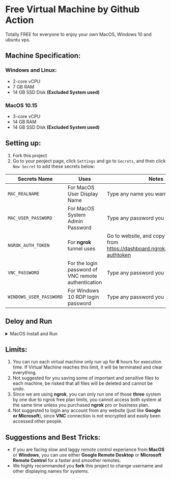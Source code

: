 # Free Virtual Machine by Github Action

Totally FREE for everyone to enjoy your own MacOS, Windows 10 and ubuntu vps.

## Machine Specification:
### Windows and Linux:
- 2-core vCPU
- 7 GB RAM
- 14 GB SSD Disk **(Excluded System used)**
### MacOS 10.15
- 3-core vCPU
- 14 GB RAM
- 14 GB SSD Disk **(Excluded System used)**

## Setting up:
1. Fork this project
2. Go to your peoject page, click `Settings` and go to `Secrets`, and then click `New Secret` to add these secrets below:

Secrets Name | Uses | Notes
----- | ----- | -----
`MAC_REALNAME` | For MacOS User Display Name | Type any name you want
`MAC_USER_PASSWORD` | For MacOS System Admin Password | Type any password you want
`NGROK_AUTH_TOKEN` | For **ngrok** tunnel uses | Go to website, and copy the API key from https://dashboard.ngrok.com/auth/your-authtoken
`VNC_PASSWORD` | For the login password of VNC remote authentication | Type any password you want
`WINDOWS_USER_PASSWORD` | For Windows 10 RDP login password | Type any password you want

## Deloy and Run
<details>
    <summary>MacOS Install and Run</summary>
<br>
1. go to `Actions` Tab and select one of system workflow.\
2. Click `Run Workflow` button on the left of `This workflow has a workflow_dispatch event trigger` line.\
3. Wait until a few minutes.\
4. Go to https://dashboard.ngrok.com/status/tunnels and check if theres a one online tunnel running.\
5. Copy the link(**without tcp://**) and go to VNC Viewer(Download and install it), input the link to connect area u copied from the website.\
6. Fill in those login info, within username `koolisw`and password from `VNC_PASSWORD` you typed.\
7. Enjoy!\
</details>

## Limits: 
1. You can run each virtual machine only run up for **6** hours for execution time. If Virtual Machine reaches this limit, it will be terminated and clear everything.
2. Not suggested for you saving some of important and sensitive files to each machine, be risked that all files will be deleted and cannot be undo.
3. Since we are using **ngrok**, you can only run one of those **three** system by one due to ngrok free plan limits, you cannot access both system at the same time unless you purchased **ngrok** pro or business plan.
4. Not suggested to login any account from any website (just like **Google or Microsoft**), since **VNC** connection is not encrypted and easily been accessed other people.

## Suggestions and Best Tricks:
- If you are facing slow and laggy remote control experience from **MacOS** or **Windows**, you can use either **Google Remote Desktop** or **Microsoft Remote Control** for a faster and smoother remotes.
- We highly recommanded you **fork** this project to change username and other displaying names for systems.
